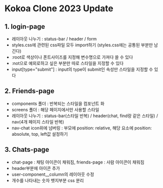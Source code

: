 # Kokoa Clone 2023 Update

## 1. login-page

- 레이아웃 나누기 : status-bar / header / form
- styles.css에 관련된 css파일 모두 import하기 (styles.css에는 공통된 부분만 남긴다)
- :root로 색상이나 폰트사이즈를 지정해 변수명으로 가져다 쓸 수 있다
- :not으로 예외로하고 싶은 부분만 따로 스타일을 지정할 수 있다
- input[type="submit"] : input의 type이 submit인 속성만 스타일을 지정할 수 있다

## 2. Friends-page

- components 폴더 : 반복되는 스타일을 컴포넌트 화
- screens 폴더 : 해당 페이지에서만 사용할 스타일
- 레이아웃 나누기 : status-bar(스타일 반복) / header(chat, find랑 같은 스타일) / nav(4개 페이지 스타일 반복)
- nav-chat icon위에 넘버링 : 부모에 position: relative, 해당 요소에 position: absolute, top, left값 설정하기

## 3. Chats-page

- chat-page : 채팅 아이콘이 채워짐, friends-page : 사람 아이콘이 채워짐
- header부분에 아이콘 추가
- user-component\_\_column의 레이아웃 수정
- 개수를 나타내는 숫자 뱃지부분 css 분리
